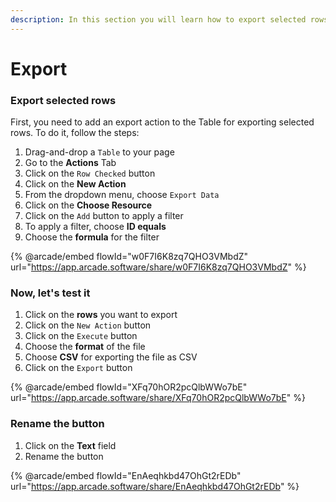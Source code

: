 ```yaml
---
description: In this section you will learn how to export selected rows
---
```


# Export

### Export selected rows

First, you need to add an export action to the Table for exporting selected rows. To do it, follow the steps:

1. Drag-and-drop a  `Table` to your page
2. Go to the **Actions** Tab
3. Click on the `Row Checked` button
4. Click on the **New Action**
5. From the dropdown menu, choose `Export Data`
6. Click on the **Choose Resource**&#x20;
7. Click on the `Add` button to apply a filter
8. To apply a filter, choose **ID equals**
9. Choose the **formula** for the filter

{% @arcade/embed flowId="w0F7I6K8zq7QHO3VMbdZ" url="https://app.arcade.software/share/w0F7I6K8zq7QHO3VMbdZ" %}

### Now, let's test it

1. Click on the **rows** you want to export
2. Click on the `New Action` button
3. Click on the `Execute` button
4. Choose the **format** of the file
5. Choose **CSV** for exporting the file as CSV
6. Click on the `Export` button

{% @arcade/embed flowId="XFq70hOR2pcQlbWWo7bE" url="https://app.arcade.software/share/XFq70hOR2pcQlbWWo7bE" %}

### Rename the button

1. Click on the **Text** field&#x20;
2. Rename the button

{% @arcade/embed flowId="EnAeqhkbd47OhGt2rEDb" url="https://app.arcade.software/share/EnAeqhkbd47OhGt2rEDb" %}
